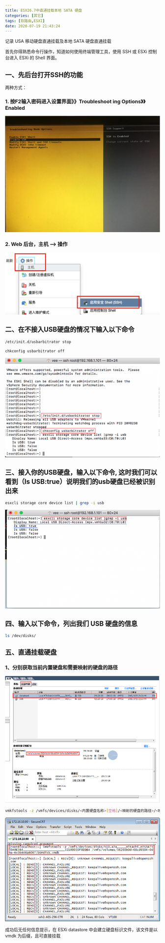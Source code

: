 ```yaml
---
title: ESXI6.7中直通挂载本地 SATA 硬盘
categories: [其它]
tags: [软路由,ESXI]
date: 2020-07-19 21:43:24
---
```


记录 USA 移动硬盘直通挂载及本地 SATA 硬盘直通挂载

首先你得熟悉命令行操作，知道如何使用终端管理工具，使用 SSH 或 ESXi 控制台进入 ESXi 的 Shell 界面。

<!-- more -->

## 一、先后台打开SSH的功能

两种方式：

### 1. 按F2输入密码进入设置界面》》Troubleshoot ing Options》》Enabled

![设置界面](./images/2020-07-19-21-52-47.png)

### 2. Web 后台，主机 --> 操作

![操作菜单](./images/2020-07-19-21-52-30.png)

## 二、在不接入USB硬盘的情况下输入以下命令

```sh
/etc/init.d/usbarbitrator stop
```

```sh
chkconfig usbarbitrator off
```

![输入后结果](./images/2020-07-19-21-54-54.png)

## 三、接入你的USB硬盘，输入以下命令, 这时我们可以看到（Is USB:true）说明我们的usb硬盘已经被识别出来

```sh
esxcli storage core device list | grep -i usb
```

![Is USB:true](./images/2020-07-19-21-56-33.png)

## 四、输入以下命令，列出我们 USB 硬盘的信息

```sh
ls /dev/disks/
```

## 五、直通挂载硬盘

### 1、分别获取当前内置硬盘和需要映射的硬盘的路径

![映射文件](./images/2020-07-19-22-02-58.png)

```sh
vmkfstools -z /vmfs/devices/disks/<内置硬盘名称>[空格]/<映射的硬盘的路径>/<映射文件名>.vmdk
```

![示例](./images/2020-07-19-22-05-05.png)

成功后无任何信息提示，在 ESXi datastore 中会建立硬盘标识文件，该文件是以 vmdk 为后缀，且可直接挂载
